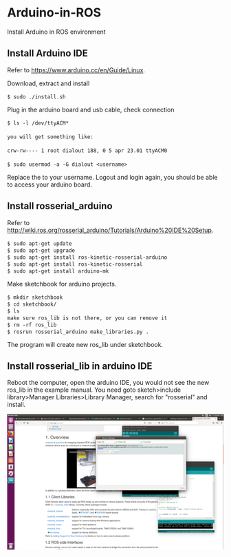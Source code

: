 # Arduino-in-ROS
Install Arduino in ROS environment



## Install Arduino IDE
Refer to https://www.arduino.cc/en/Guide/Linux. 

Download, extract and install
```
$ sudo ./install.sh
```
Plug in the arduino board and usb cable, check connection 
```
$ ls -l /dev/ttyACM*

you will get something like:

crw-rw---- 1 root dialout 188, 0 5 apr 23.01 ttyACM0

$ sudo usermod -a -G dialout <username> 
```
Replace the <username> to your username. 
Logout and login again, you should be able to access your arduino board. 
  
## Install rosserial_arduino 
Refer to http://wiki.ros.org/rosserial_arduino/Tutorials/Arduino%20IDE%20Setup. 
```
$ sudo apt-get update
$ sudo apt-get upgrade
$ sudo apt-get install ros-kinetic-rosserial-arduino
$ sudo apt-get install ros-kinetic-rosserial
$ sudo apt-get install arduino-mk
```
Make sketchbook for arduino projects.
```
$ mkdir sketchbook
$ cd sketchbook/
$ ls
make sure ros_lib is not there, or you can remove it
$ rm -rf ros_lib
$ rosrun rosserial_arduino make_libraries.py .
```
The program will create new ros_lib under sketchbook. 

## Install rosserial_lib in arduino IDE

Reboot the computer, open the arduino IDE, you would not see the new ros_lib in the example manual. 
You need goto sketch>include library>Manager Libraries>Library Manager, search for "rosserial" and install. 
<p align="center">
 <img src="./rosserial_arduino_library.png" width="800">
</p>

